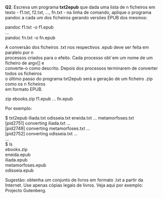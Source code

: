 **Q2**. Escreva um programa **txt2epub** que dada uma lista de n ficheiros em texto - f1.txt,
f2.txt, ..., fn.txt - na linha de comando, aplique o programa pandoc a cada um dos
ficheiros gerando versões EPUB dos mesmos:

pandoc f1.txt -o f1.epub\
...\
pandoc fn.txt -o fn.epub

A conversão dos ficheiros .txt nos respectivos .epub deve ser feita em paralelo por n\
processos criados para o efeito. Cada processo obt´em um nome de um ficheiro de argv[] e\
converte-o como descrito. Depois dos processos terminarem de converter todos os ficheiros\
o último passo do programa txt2epub será a geração de um ficheiro .zip como os n ficheiros\
em formato EPUB.

zip ebooks.zip f1.epub ... fn.epub

Por exemplo:

$ txt2epub iliada.txt odisseia.txt eneida.txt ... metamorfoses.txt\
[pid2751] converting iliada.txt ...\
[pid2749] converting metamorfoses.txt ...\
[pid2752] converting odisseia.txt ...\
...\
$ ls\
ebooks.zip\
eneida.epub\
iliada.epub\
metamorfoses.epub\
odisseia.epub

Sugestão: obtenha um conjunto de livros em formato .txt a partir da Internet. Use apenas
cópias legais de livros. Veja aqui por exemplo: Projecto Gutenberg.
